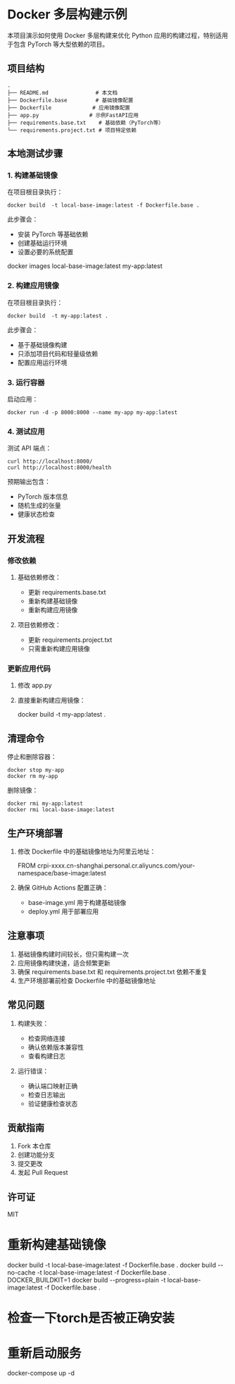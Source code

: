 # Docker 多层构建示例

本项目演示如何使用 Docker 多层构建来优化 Python 应用的构建过程，特别适用于包含 PyTorch 等大型依赖的项目。

## 项目结构

    .
    ├── README.md               # 本文档
    ├── Dockerfile.base         # 基础镜像配置
    ├── Dockerfile             # 应用镜像配置
    ├── app.py                # 示例FastAPI应用
    ├── requirements.base.txt    # 基础依赖（PyTorch等）
    └── requirements.project.txt # 项目特定依赖

## 本地测试步骤

### 1. 构建基础镜像

在项目根目录执行：

    docker build  -t local-base-image:latest -f Dockerfile.base .

此步骤会：
- 安装 PyTorch 等基础依赖
- 创建基础运行环境
- 设置必要的系统配置

docker images local-base-image:latest my-app:latest

### 2. 构建应用镜像

在项目根目录执行：

    docker build  -t my-app:latest .

此步骤会：
- 基于基础镜像构建
- 只添加项目代码和轻量级依赖
- 配置应用运行环境

### 3. 运行容器

启动应用：

    docker run -d -p 8000:8000 --name my-app my-app:latest

### 4. 测试应用

测试 API 端点：

    curl http://localhost:8000/
    curl http://localhost:8000/health

预期输出包含：
- PyTorch 版本信息
- 随机生成的张量
- 健康状态检查

## 开发流程

### 修改依赖

1. 基础依赖修改：
   - 更新 requirements.base.txt
   - 重新构建基础镜像
   - 重新构建应用镜像

2. 项目依赖修改：
   - 更新 requirements.project.txt
   - 只需重新构建应用镜像

### 更新应用代码

1. 修改 app.py
2. 直接重新构建应用镜像：

    docker build -t my-app:latest .

## 清理命令

停止和删除容器：

    docker stop my-app
    docker rm my-app

删除镜像：

    docker rmi my-app:latest
    docker rmi local-base-image:latest

## 生产环境部署

1. 修改 Dockerfile 中的基础镜像地址为阿里云地址：

    FROM crpi-xxxx.cn-shanghai.personal.cr.aliyuncs.com/your-namespace/base-image:latest

2. 确保 GitHub Actions 配置正确：
   - base-image.yml 用于构建基础镜像
   - deploy.yml 用于部署应用

## 注意事项

1. 基础镜像构建时间较长，但只需构建一次
2. 应用镜像构建快速，适合频繁更新
3. 确保 requirements.base.txt 和 requirements.project.txt 依赖不重复
4. 生产环境部署前检查 Dockerfile 中的基础镜像地址

## 常见问题

1. 构建失败：
   - 检查网络连接
   - 确认依赖版本兼容性
   - 查看构建日志

2. 运行错误：
   - 确认端口映射正确
   - 检查日志输出
   - 验证健康检查状态

## 贡献指南

1. Fork 本仓库
2. 创建功能分支
3. 提交更改
4. 发起 Pull Request

## 许可证

MIT 


# 重新构建基础镜像
docker build -t local-base-image:latest -f Dockerfile.base .
docker build --no-cache -t local-base-image:latest -f Dockerfile.base .
DOCKER_BUILDKIT=1 docker build --progress=plain -t local-base-image:latest -f Dockerfile.base .

# 检查一下torch是否被正确安装

# 重新启动服务
docker-compose up -d